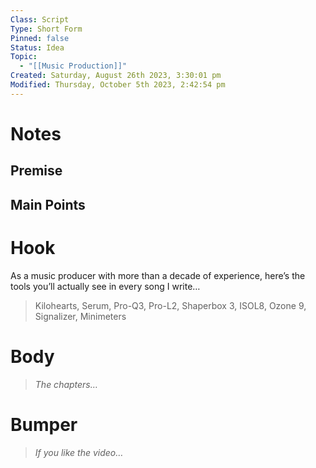 ```yaml
---
Class: Script
Type: Short Form
Pinned: false
Status: Idea
Topic:
  - "[[Music Production]]"
Created: Saturday, August 26th 2023, 3:30:01 pm
Modified: Thursday, October 5th 2023, 2:42:54 pm
---
```


# Notes

## Premise

## Main Points

# Hook

As a music producer with more than a decade of experience, here’s the tools you’ll actually see in every song I write…

> Kilohearts, Serum, Pro-Q3, Pro-L2, Shaperbox 3, ISOL8, Ozone 9, Signalizer, Minimeters

# Body

> *The chapters…*

# Bumper

> *If you like the video…*
